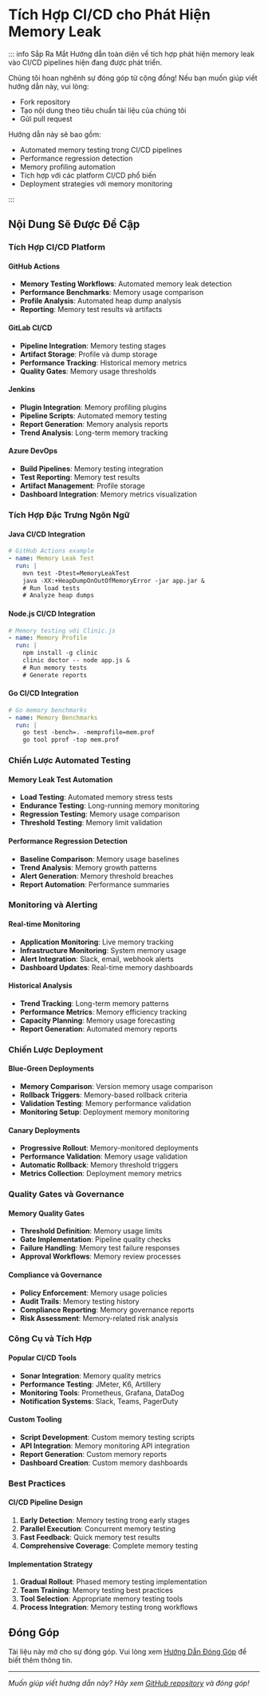 # Tích Hợp CI/CD cho Phát Hiện Memory Leak

::: info Sắp Ra Mắt
Hướng dẫn toàn diện về tích hợp phát hiện memory leak vào CI/CD pipelines hiện đang được phát triển.

Chúng tôi hoan nghênh sự đóng góp từ cộng đồng! Nếu bạn muốn giúp viết hướng dẫn này, vui lòng:

- Fork repository
- Tạo nội dung theo tiêu chuẩn tài liệu của chúng tôi
- Gửi pull request

Hướng dẫn này sẽ bao gồm:

- Automated memory testing trong CI/CD pipelines
- Performance regression detection
- Memory profiling automation
- Tích hợp với các platform CI/CD phổ biến
- Deployment strategies với memory monitoring

:::

## Nội Dung Sẽ Được Đề Cập

### Tích Hợp CI/CD Platform

#### GitHub Actions

- **Memory Testing Workflows**: Automated memory leak detection
- **Performance Benchmarks**: Memory usage comparison
- **Profile Analysis**: Automated heap dump analysis
- **Reporting**: Memory test results và artifacts

#### GitLab CI/CD

- **Pipeline Integration**: Memory testing stages
- **Artifact Storage**: Profile và dump storage
- **Performance Tracking**: Historical memory metrics
- **Quality Gates**: Memory usage thresholds

#### Jenkins

- **Plugin Integration**: Memory profiling plugins
- **Pipeline Scripts**: Automated memory testing
- **Report Generation**: Memory analysis reports
- **Trend Analysis**: Long-term memory tracking

#### Azure DevOps

- **Build Pipelines**: Memory testing integration
- **Test Reporting**: Memory test results
- **Artifact Management**: Profile storage
- **Dashboard Integration**: Memory metrics visualization

### Tích Hợp Đặc Trưng Ngôn Ngữ

#### Java CI/CD Integration

```yaml
# GitHub Actions example
- name: Memory Leak Test
  run: |
    mvn test -Dtest=MemoryLeakTest
    java -XX:+HeapDumpOnOutOfMemoryError -jar app.jar &
    # Run load tests
    # Analyze heap dumps
```

#### Node.js CI/CD Integration

```yaml
# Memory testing với Clinic.js
- name: Memory Profile
  run: |
    npm install -g clinic
    clinic doctor -- node app.js &
    # Run memory tests
    # Generate reports
```

#### Go CI/CD Integration

```yaml
# Go memory benchmarks
- name: Memory Benchmarks
  run: |
    go test -bench=. -memprofile=mem.prof
    go tool pprof -top mem.prof
```

### Chiến Lược Automated Testing

#### Memory Leak Test Automation

- **Load Testing**: Automated memory stress tests
- **Endurance Testing**: Long-running memory monitoring
- **Regression Testing**: Memory usage comparison
- **Threshold Testing**: Memory limit validation

#### Performance Regression Detection

- **Baseline Comparison**: Memory usage baselines
- **Trend Analysis**: Memory growth patterns
- **Alert Generation**: Memory threshold breaches
- **Report Automation**: Performance summaries

### Monitoring và Alerting

#### Real-time Monitoring

- **Application Monitoring**: Live memory tracking
- **Infrastructure Monitoring**: System memory usage
- **Alert Integration**: Slack, email, webhook alerts
- **Dashboard Updates**: Real-time memory dashboards

#### Historical Analysis

- **Trend Tracking**: Long-term memory patterns
- **Performance Metrics**: Memory efficiency tracking
- **Capacity Planning**: Memory usage forecasting
- **Report Generation**: Automated memory reports

### Chiến Lược Deployment

#### Blue-Green Deployments

- **Memory Comparison**: Version memory usage comparison
- **Rollback Triggers**: Memory-based rollback criteria
- **Validation Testing**: Memory performance validation
- **Monitoring Setup**: Deployment memory monitoring

#### Canary Deployments

- **Progressive Rollout**: Memory-monitored deployments
- **Performance Validation**: Memory usage validation
- **Automatic Rollback**: Memory threshold triggers
- **Metrics Collection**: Deployment memory metrics

### Quality Gates và Governance

#### Memory Quality Gates

- **Threshold Definition**: Memory usage limits
- **Gate Implementation**: Pipeline quality checks
- **Failure Handling**: Memory test failure responses
- **Approval Workflows**: Memory review processes

#### Compliance và Governance

- **Policy Enforcement**: Memory usage policies
- **Audit Trails**: Memory testing history
- **Compliance Reporting**: Memory governance reports
- **Risk Assessment**: Memory-related risk analysis

### Công Cụ và Tích Hợp

#### Popular CI/CD Tools

- **Sonar Integration**: Memory quality metrics
- **Performance Testing**: JMeter, K6, Artillery
- **Monitoring Tools**: Prometheus, Grafana, DataDog
- **Notification Systems**: Slack, Teams, PagerDuty

#### Custom Tooling

- **Script Development**: Custom memory testing scripts
- **API Integration**: Memory monitoring API integration
- **Report Generation**: Custom memory reports
- **Dashboard Creation**: Custom memory dashboards

### Best Practices

#### CI/CD Pipeline Design

1. **Early Detection**: Memory testing trong early stages
2. **Parallel Execution**: Concurrent memory testing
3. **Fast Feedback**: Quick memory test results
4. **Comprehensive Coverage**: Complete memory testing

#### Implementation Strategy

1. **Gradual Rollout**: Phased memory testing implementation
2. **Team Training**: Memory testing best practices
3. **Tool Selection**: Appropriate memory testing tools
4. **Process Integration**: Memory testing trong workflows

## Đóng Góp

Tài liệu này mở cho sự đóng góp. Vui lòng xem [Hướng Dẫn Đóng Góp](https://github.com/lamngockhuong/memory-leak/blob/main/CONTRIBUTING.md) để biết thêm thông tin.

---

*Muốn giúp viết hướng dẫn này? Hãy xem [GitHub repository](https://github.com/lamngockhuong/memory-leak) và đóng góp!*

